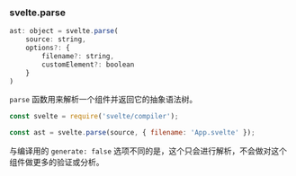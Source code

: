 ### svelte.parse

```js
ast: object = svelte.parse(
	source: string,
	options?: {
		filename?: string,
		customElement?: boolean
	}
)
```

`parse` 函数用来解析一个组件并返回它的抽象语法树。

```js
const svelte = require('svelte/compiler');

const ast = svelte.parse(source, { filename: 'App.svelte' });
```

与编译用的 `generate: false` 选项不同的是，这个只会进行解析，不会做对这个组件做更多的验证或分析。